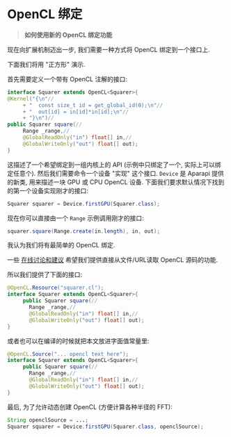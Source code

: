 # OpenCL 绑定

> **如何使用新的 OpenCL 绑定功能**

现在向扩展机制迈出一步, 我们需要一种方式将 OpenCL 绑定到一个接口上.

下面我们将用 "正方形" 演示.

首先需要定义一个带有 OpenCL 注解的接口:

```java
interface Squarer extends OpenCL<Squarer>{
@Kernel("{\n"//
     + "  const size_t id = get_global_id(0);\n"//
     + "  out[id] = in[id]*in[id];\n"//
     + "}\n")//
public Squarer square(//
     Range _range,//
     @GlobalReadOnly("in") float[] in,//
     @GlobalWriteOnly("out") float[] out);
}
```

这描述了一个希望绑定到一组内核上的 API (示例中只绑定了一个, 实际上可以绑定任意个). 然后我们需要命令一个设备 "实现" 这个接口. `Device` 是 Aparapi 提供的新类, 用来描述一块 GPU 或 CPU OpenCL 设备. 下面我们要求默认情况下找到的第一个设备实现刚才的接口:

```java
Squarer squarer = Device.firstGPU(Squarer.class);
```

现在你可以直接由一个 `Range` 示例调用刚才的接口:

```java
squarer.square(Range.create(in.length), in, out);
```

我认为我们将有最简单的 OpenCL 绑定.

一些 [在线讨论和建议](http://a-hackers-craic.blogspot.com/2012/03/aparapi.html) 希望我们提供直接从文件/URL读取 OpenCL 源码的功能.

所以我们提供了下面的接口:

```java
@OpenCL.Resource("squarer.cl");
interface Squarer extends OpenCL<Squarer>{
     public Squarer square(//
       Range _range,//
       @GlobalReadOnly("in") float[] in,//
       @GlobalWriteOnly("out") float[] out);
}
```
或者也可以在编译的时候就把本文放进字面值常量里:

```java
@OpenCL.Source("... opencl text here");
interface Squarer extends OpenCL<Squarer>{
     public Squarer square(//
       Range _range,//
       @GlobalReadOnly("in") float[] in,//
       @GlobalWriteOnly("out") float[] out);
}
```

最后, 为了允许动态创建 OpenCL (方便计算各种半径的 FFT):

```java
String openclSource = ...;
Squarer squarer = Device.firstGPU(Squarer.class, openclSource);
```
